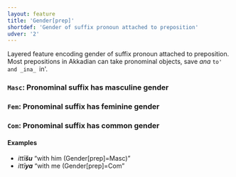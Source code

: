 ```yaml
---
layout: feature
title: 'Gender[prep]'
shortdef: 'Gender of suffix pronoun attached to preposition'
udver: '2'
---
```


Layered feature encoding gender of suffix pronoun attached to preposition. Most prepositions in Akkadian can take pronominal objects, save _ana_ `to' and _ina_ `in'. 

### <a name="Masc">`Masc`</a>: Pronominal suffix has masculine gender
### <a name="Fem">`Fem`</a>: Pronominal suffix has feminine gender
### <a name="Com">`Com`</a>: Pronominal suffix has common gender

#### Examples
* _ittī<b>šu</b>_ “with him (Gender[prep]=Masc)”
* _ittī<b>ya</b>_ “with me (Gender[prep]=Com”
